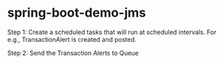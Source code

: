 # spring-boot-demo-jms

Step 1: Create a scheduled tasks that will run at scheduled intervals. For e.g., TransactionAlert is created and posted. 

Step 2: Send the Transaction Alerts to Queue


